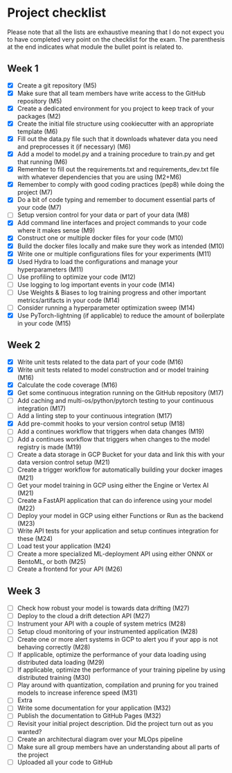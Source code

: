 # Project checklist
Please note that all the lists are exhaustive meaning that I do not expect you
to have completed very point on the checklist for the exam. The parenthesis at
the end indicates what module the bullet point is related to.

## Week 1

- [x] Create a git repository (M5)
- [x] Make sure that all team members have write access to the GitHub repository (M5)
- [x] Create a dedicated environment for you project to keep track of your packages (M2)
- [x] Create the initial file structure using cookiecutter with an appropriate template (M6)
- [x] Fill out the data.py file such that it downloads whatever data you need and preprocesses it (if necessary) (M6)
- [x] Add a model to model.py and a training procedure to train.py and get that running (M6)
- [x] Remember to fill out the requirements.txt and requirements_dev.txt file with whatever dependencies that you are using (M2+M6)
- [x] Remember to comply with good coding practices (pep8) while doing the project (M7)
- [x] Do a bit of code typing and remember to document essential parts of your code (M7)
- [ ] Setup version control for your data or part of your data (M8)
- [x] Add command line interfaces and project commands to your code where it makes sense (M9)
- [x] Construct one or multiple docker files for your code (M10)
- [x] Build the docker files locally and make sure they work as intended (M10)
- [x] Write one or multiple configurations files for your experiments (M11)
- [x] Used Hydra to load the configurations and manage your hyperparameters (M11)
- [ ] Use profiling to optimize your code (M12)
- [ ] Use logging to log important events in your code (M14)
- [ ] Use Weights & Biases to log training progress and other important metrics/artifacts in your code (M14)
- [ ] Consider running a hyperparameter optimization sweep (M14)
- [x] Use PyTorch-lightning (if applicable) to reduce the amount of boilerplate in your code (M15)

## Week 2

- [x] Write unit tests related to the data part of your code (M16)
- [x] Write unit tests related to model construction and or model training (M16)
- [x] Calculate the code coverage (M16)
- [x] Get some continuous integration running on the GitHub repository (M17)
- [ ] Add caching and multi-os/python/pytorch testing to your continuous integration (M17)
- [ ] Add a linting step to your continuous integration (M17)
- [x] Add pre-commit hooks to your version control setup (M18)
- [ ] Add a continues workflow that triggers when data changes (M19)
- [ ] Add a continues workflow that triggers when changes to the model registry is made (M19)
- [ ] Create a data storage in GCP Bucket for your data and link this with your data version control setup (M21)
- [ ] Create a trigger workflow for automatically building your docker images (M21)
- [ ] Get your model training in GCP using either the Engine or Vertex AI (M21)
- [ ] Create a FastAPI application that can do inference using your model (M22)
- [ ] Deploy your model in GCP using either Functions or Run as the backend (M23)
- [ ] Write API tests for your application and setup continues integration for these (M24)
- [ ] Load test your application (M24)
- [ ] Create a more specialized ML-deployment API using either ONNX or BentoML, or both (M25)
- [ ] Create a frontend for your API (M26)

## Week 3

- [ ] Check how robust your model is towards data drifting (M27)
- [ ] Deploy to the cloud a drift detection API (M27)
- [ ] Instrument your API with a couple of system metrics (M28)
- [ ] Setup cloud monitoring of your instrumented application (M28)
- [ ] Create one or more alert systems in GCP to alert you if your app is not behaving correctly (M28)
- [ ] If applicable, optimize the performance of your data loading using distributed data loading (M29)
- [ ] If applicable, optimize the performance of your training pipeline by using distributed training (M30)
- [ ] Play around with quantization, compilation and pruning for you trained models to increase inference speed (M31)
- [ ] Extra
- [ ] Write some documentation for your application (M32)
- [ ] Publish the documentation to GitHub Pages (M32)
- [ ] Revisit your initial project description. Did the project turn out as you wanted?
- [ ] Create an architectural diagram over your MLOps pipeline
- [ ] Make sure all group members have an understanding about all parts of the project
- [ ] Uploaded all your code to GitHub
